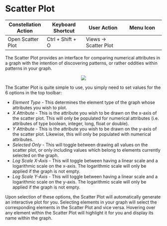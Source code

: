 # Scatter Plot

<table class="table table-striped">
<colgroup>
<col style="width: 25%" />
<col style="width: 25%" />
<col style="width: 25%" />
<col style="width: 25%" />
</colgroup>
<thead>
<tr class="header">
<th>Constellation Action</th>
<th>Keyboard Shortcut</th>
<th>User Action</th>
<th>Menu Icon</th>
</tr>
</thead>
<tbody>
<tr class="odd">
<td>Open Scatter Plot</td>
<td>Ctrl + Shift + O</td>
<td>Views -&gt; Scatter Plot</td>
<td><div style="text-align: center">
<img src="../constellation/CoreScatterPlotView/src/au/gov/asd/tac/constellation/views/scatterplot/docs/resources/scatter-plot.png" width="16" height="16" />
</div></td>
</tr>
</tbody>
</table>

The Scatter Plot provides an interface for comparing numerical
attributes in a graph with the intention of discovering patterns, or
rather oddities within patterns in your graph.

<div style="text-align: center">

<img src="../constellation/CoreScatterPlotView/src/au/gov/asd/tac/constellation/views/scatterplot/docs/resources/ScatterPlot.png" src="Scatter Plot
View" />

</div>

The Scatter Plot is quite simple to use, you simply need to set values
for the 6 options in the top toolbar:

-   *Element Type* - This determines the element type of the graph whose
    attributes you wish to plot.
-   *X Attribute* - This is the attribute you wish to be drawn on the
    x-axis of the scatter plot. This will only be populated for
    numerical attributes (i.e. attributes of type boolean, integer,
    long, float or double).
-   *Y Attribute* - This is the attribute you wish to be drawn on the
    y-axis of the scatter plot. Likewise, this will only be populated
    with numerical attributes.
-   *Selected Only* - This will toggle between drawing all values on the
    scatter plot, or only including values which belong to elements
    currently selected on the graph.
-   *Log Scale X-Axis* - This will toggle between having a linear scale
    and a logarithmic scale on the x-axis. The logarithmic scale will
    only be applied if the graph is not empty.
-   *Log Scale Y-Axis* - This will toggle between having a linear scale
    and a logarithmic scale on the y-axis. The logarithmic scale will
    only be applied if the graph is not empty.

Upon selection of these options, the Scatter Plot will automatically
generate an interactive plot for you. Selecting elements in your graph
will select the corresponding elements in the Scatter Plot and vice
versa. Hovering over any element within the Scatter Plot will highlight
it for you and display its name within the graph.
